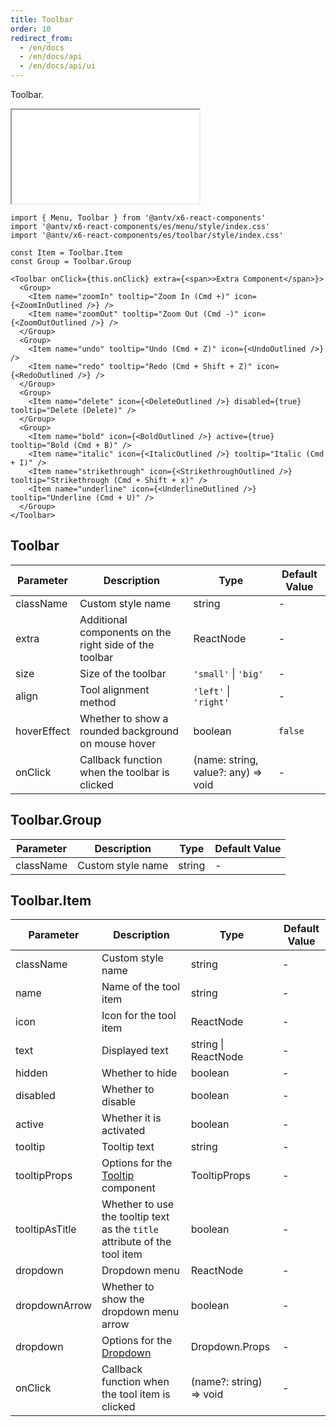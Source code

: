 ```yaml
---
title: Toolbar
order: 10
redirect_from:
  - /en/docs
  - /en/docs/api
  - /en/docs/api/ui
---
```


Toolbar.

<iframe src="/demos/api/ui/toolbar/basic"></iframe>

```tsx
import { Menu, Toolbar } from '@antv/x6-react-components'
import '@antv/x6-react-components/es/menu/style/index.css'
import '@antv/x6-react-components/es/toolbar/style/index.css'

const Item = Toolbar.Item
const Group = Toolbar.Group

<Toolbar onClick={this.onClick} extra={<span>>Extra Component</span>}>
  <Group>
    <Item name="zoomIn" tooltip="Zoom In (Cmd +)" icon={<ZoomInOutlined />} />
    <Item name="zoomOut" tooltip="Zoom Out (Cmd -)" icon={<ZoomOutOutlined />} />
  </Group>
  <Group>
    <Item name="undo" tooltip="Undo (Cmd + Z)" icon={<UndoOutlined />} />
    <Item name="redo" tooltip="Redo (Cmd + Shift + Z)" icon={<RedoOutlined />} />
  </Group>
  <Group>
    <Item name="delete" icon={<DeleteOutlined />} disabled={true} tooltip="Delete (Delete)" />
  </Group>
  <Group>
    <Item name="bold" icon={<BoldOutlined />} active={true} tooltip="Bold (Cmd + B)" />
    <Item name="italic" icon={<ItalicOutlined />} tooltip="Italic (Cmd + I)" />
    <Item name="strikethrough" icon={<StrikethroughOutlined />} tooltip="Strikethrough (Cmd + Shift + x)" />
    <Item name="underline" icon={<UnderlineOutlined />} tooltip="Underline (Cmd + U)" />
  </Group>
</Toolbar>
```

## Toolbar

| Parameter   | Description                          | Type                          | Default Value |
|-------------|--------------------------------------|-------------------------------|---------------|
| className   | Custom style name                    | string                        | -             |
| extra       | Additional components on the right side of the toolbar | ReactNode                    | -             |
| size        | Size of the toolbar                  | `'small'` \| `'big'`         | -             |
| align       | Tool alignment method                | `'left'` \| `'right'`       | -             |
| hoverEffect | Whether to show a rounded background on mouse hover | boolean                       | `false`       |
| onClick     | Callback function when the toolbar is clicked | (name: string, value?: any) => void | -             |

## Toolbar.Group

| Parameter   | Description                          | Type                          | Default Value |
|-------------|--------------------------------------|-------------------------------|---------------|
| className   | Custom style name                    | string                        | -             |

## Toolbar.Item

| Parameter   | Description                          | Type                          | Default Value |
|-------------|--------------------------------------|-------------------------------|---------------|
| className   | Custom style name                    | string                        | -             |
| name        | Name of the tool item                | string                        | -             |
| icon        | Icon for the tool item               | ReactNode                    | -             |
| text        | Displayed text                       | string \| ReactNode          | -             |
| hidden      | Whether to hide                      | boolean                       | -             |
| disabled    | Whether to disable                   | boolean                       | -             |
| active      | Whether it is activated              | boolean                       | -             |
| tooltip     | Tooltip text                         | string                        | -             |
| tooltipProps| Options for the [Tooltip](https://ant.design/components/tooltip-cn/) component | TooltipProps                 | -             |
| tooltipAsTitle | Whether to use the tooltip text as the `title` attribute of the tool item | boolean                       | -             |
| dropdown     | Dropdown menu                       | ReactNode                    | -             |
| dropdownArrow| Whether to show the dropdown menu arrow | boolean                       | -             |
| dropdown     | Options for the [Dropdown](/en/docs/api/ui/dropdown) | Dropdown.Props               | -             |
| onClick     | Callback function when the tool item is clicked | (name?: string) => void      | -             |
